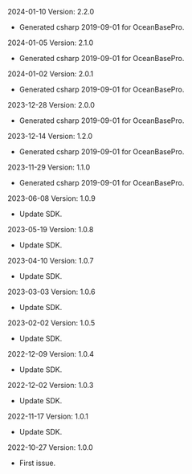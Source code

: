 2024-01-10 Version: 2.2.0
- Generated csharp 2019-09-01 for OceanBasePro.

2024-01-05 Version: 2.1.0
- Generated csharp 2019-09-01 for OceanBasePro.

2024-01-02 Version: 2.0.1
- Generated csharp 2019-09-01 for OceanBasePro.

2023-12-28 Version: 2.0.0
- Generated csharp 2019-09-01 for OceanBasePro.

2023-12-14 Version: 1.2.0
- Generated csharp 2019-09-01 for OceanBasePro.

2023-11-29 Version: 1.1.0
- Generated csharp 2019-09-01 for OceanBasePro.

2023-06-08 Version: 1.0.9
- Update SDK.

2023-05-19 Version: 1.0.8
- Update SDK.

2023-04-10 Version: 1.0.7
- Update SDK.

2023-03-03 Version: 1.0.6
- Update SDK.

2023-02-02 Version: 1.0.5
- Update SDK.

2022-12-09 Version: 1.0.4
- Update SDK.

2022-12-02 Version: 1.0.3
- Update SDK.

2022-11-17 Version: 1.0.1
- Update SDK.

2022-10-27 Version: 1.0.0
- First issue.

